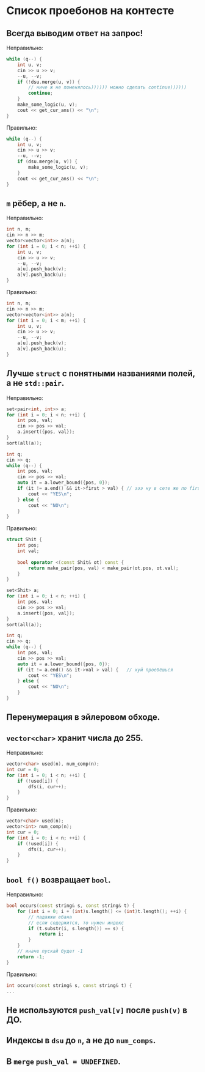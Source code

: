 # Список проебонов на контесте

## Всегда выводим ответ на запрос!

Неправильно:

```c++
while (q--) {
    int u, v;
    cin >> u >> v;
    --u, --v;
    if (!dsu.merge(u, v)) {
        // ниче ж не поменялось)))))) можно сделать continue))))))
        continue;
    }
    make_some_logic(u, v);
    cout << get_cur_ans() << "\n";
}
```

Правильно:

```c++
while (q--) {
    int u, v;
    cin >> u >> v;
    --u, --v;
    if (dsu.merge(u, v)) {
        make_some_logic(u, v);
    }
    cout << get_cur_ans() << "\n";
}
```

## `m` рёбер, а не `n`.

Неправильно:

```c++
int n, m;
cin >> n >> m;
vector<vector<int>> a(n);
for (int i = 0; i < n; ++i) {
    int u, v;
    cin >> u >> v;
    --u, --v;
    a[u].push_back(v);
    a[v].push_back(u);
}
```

Правильно:

```c++
int n, m;
cin >> n >> m;
vector<vector<int>> a(n);
for (int i = 0; i < m; ++i) {
    int u, v;
    cin >> u >> v;
    --u, --v;
    a[u].push_back(v);
    a[v].push_back(u);
}
```

## Лучше `struct` с понятными названиями полей, а не `std::pair`.

Неправильно:

```c++
set<pair<int, int>> a;
for (int i = 0; i < n; ++i) {
    int pos, val;
    cin >> pos >> val;
    a.insert({pos, val});
}
sort(all(a));

int q;
cin >> q;
while (q--) {
    int pos, val;
    cin >> pos >> val;
    auto it = a.lower_bound({pos, 0});
    if (it != a.end() && it->first > val) { // эээ ну в сете же по first сортим в 1ю очередь
        cout << "YES\n";
    } else {
        cout << "NO\n";
    }
}
```

Правильно:

```c++
struct Shit {
    int pos;
    int val;
    
    bool operator <(const Shit& ot) const {
        return make_pair(pos, val) < make_pair(ot.pos, ot.val);
    }
}

set<Shit> a;
for (int i = 0; i < n; ++i) {
    int pos, val;
    cin >> pos >> val;
    a.insert({pos, val});
}
sort(all(a));

int q;
cin >> q;
while (q--) {
    int pos, val;
    cin >> pos >> val;
    auto it = a.lower_bound({pos, 0});
    if (it != a.end() && it->val > val) {   // хуй проебёшься
        cout << "YES\n";
    } else {
        cout << "NO\n";
    }
}
```

## Перенумерация в эйлеровом обходе.

## `vector<char>` хранит числа до 255.

Неправильно:

```c++
vector<char> used(n), num_comp(n);
int cur = 0;
for (int i = 0; i < n; ++i) {
    if (!used[i]) {
        dfs(i, cur++);
    }
}
```

Правильно:

```c++
vector<char> used(n);
vector<int> num_comp(n);
int cur = 0;
for (int i = 0; i < n; ++i) {
    if (!used[i]) {
        dfs(i, cur++);
    }
}
```

## `bool f()` возвращает `bool`.

Неправильно:

```c++
bool occurs(const string& s, const string& t) {
    for (int i = 0; i + (int)s.length() <= (int)t.length(); ++i) {
        // падажжи ебана
        // если содержится, то нужен индекс
        if (t.substr(i, s.length()) == s) {
            return i;
        }
    }
    // иначе пускай будет -1
    return -1;
}
```

Правильно:

```c++
int occurs(const string& s, const string& t) {
...
```

## Не используются `push_val[v]` после `push(v)` в ДО.

## Индексы в `dsu` до `n`, а не до `num_comps`.

## В `merge` `push_val = UNDEFINED`.
